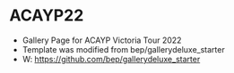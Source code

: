 # ACAYP22

- Gallery Page for ACAYP Victoria Tour 2022
- Template was modified from bep/gallerydeluxe_starter
- W: https://github.com/bep/gallerydeluxe_starter
